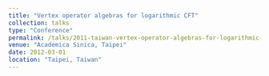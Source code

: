```yaml
---
title: "Vertex operator algebras for logarithmic CFT"
collection: talks
type: "Conference"
permalink: /talks/2011-taiwan-vertex-operator-algebras-for-logarithmic-cft
venue: "Academica Sinica, Taipei"
date: 2012-03-01
location: "Taipei, Taiwan"
---
```



